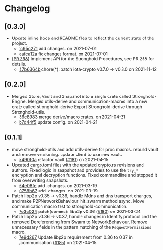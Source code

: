 # Changelog

## \[0.3.0]

- Update inline Docs and README files to reflect the current state of the project.
  - [fc95c271](https://www.github.com/iotaledger/stronghold.rs/commit/fc95c27128dedf8aa2d366776c22cb9c8e3f158a) add changes. on 2021-07-01
  - [eafca12a](https://www.github.com/iotaledger/stronghold.rs/commit/eafca12ad915166d8039df6ad050bb1c65cbe248) fix changes format. on 2021-07-01
- \[[PR 258](https://github.com/iotaledger/stronghold.rs/pull/258)]
  Implement API for the Stronghold Procedures, see PR 258 for details.
  - [47b6364b](https://www.github.com/iotaledger/stronghold.rs/commit/47b6364bbd256f71cc7eb7cf4a731db19d39dab6) chore(\*): patch iota-crypto v0.7.0 -> v0.8.0 on 2021-11-12

## \[0.2.0]

- Merged Store, Vault and Snapshot into a single crate called Stronghold-Engine.
  Merged utils-derive and communication-macros into a new crate called stronghold-derive
  Export Stronghold-derive through Stronghold-utils.
  - [36c8983](https://www.github.com/iotaledger/stronghold.rs/commit/36c8983eefd594c702a9e8b32bad25354ad127c0) merge derive/macro crates. on 2021-04-21
  - [b7d44f5](https://www.github.com/iotaledger/stronghold.rs/commit/b7d44f530e08be27128f25f46b4bb05cf3da99bd) update config. on 2021-04-21

## \[0.1.1]

- move stronghold-utils and add utils-derive for proc macros.
  rebuild vault and remove versioning.
  update client to use new vault.
  - [5490f0a](https://www.github.com/iotaledger/stronghold.rs/commit/5490f0aaaf58e5322a5569c02669514ec067b02f) refactor vault ([#181](https://www.github.com/iotaledger/stronghold.rs/pull/181)) on 2021-04-15
- Updated cargo.toml files with the updated crypto.rs revisions and authors.
  Fixed logic in snapshot and providers to use the `try_*` encryption and decryption functions.
  Fixed commandline and stopped it from overwriting snapshots.
  - [64e08fe](https://www.github.com/iotaledger/stronghold.rs/commit/64e08fe39454d2191561783d009b155c91db37c1) add .changes. on 2021-03-19
  - [0758b67](https://www.github.com/iotaledger/stronghold.rs/commit/0758b6734a1e22d491345a6b894acea12ab5b1b7) add .changes. on 2021-03-19
- Patch libp2p v0.35 -> v0.36, handle Mdns and dns transport changes, and make P2PNetworkBehaviour init_swarm method async.
  Move communication macro test to stronghold-communication.
  - [7e3c024](https://www.github.com/iotaledger/stronghold.rs/commit/7e3c02412b4d8657e62bc0b14862443d2f1f1f63) patch(comms): libp2p v0.36 ([#180](https://www.github.com/iotaledger/stronghold.rs/pull/180)) on 2021-03-24
- Patch libp2p v0.36 -> v0.37, handle changes in Identify protocol and the removed Dereferencing from Swarm to NetworkBehaviour.
  Remove unnecessary fields in the pattern matching of the `RequestPermissions` macro.
  - [7e9d267](https://www.github.com/iotaledger/stronghold.rs/commit/7e9d267b873563656d8004416678ef0891f239ad) Update libp2p requirement from 0.36 to 0.37 in /communication ([#185](https://www.github.com/iotaledger/stronghold.rs/pull/185)) on 2021-04-15
